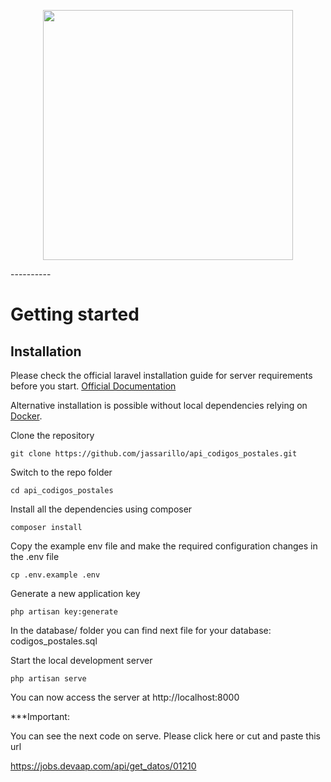 
<p align="center"><a href="https://laravel.com" target="_blank"><img src="https://raw.githubusercontent.com/laravel/art/master/logo-lockup/5%20SVG/2%20CMYK/1%20Full%20Color/laravel-logolockup-cmyk-red.svg" width="400"></a></p>
----------

# Getting started

## Installation

Please check the official laravel installation guide for server requirements before you start. [Official Documentation](https://laravel.com/docs/5.4/installation#installation)

Alternative installation is possible without local dependencies relying on [Docker](#docker). 

Clone the repository

    git clone https://github.com/jassarillo/api_codigos_postales.git

Switch to the repo folder

    cd api_codigos_postales

Install all the dependencies using composer

    composer install

Copy the example env file and make the required configuration changes in the .env file

    cp .env.example .env

Generate a new application key

    php artisan key:generate

    
In the database/ folder you can find next file for your database: codigos_postales.sql

Start the local development server

    php artisan serve

You can now access the server at http://localhost:8000


***Important:

You can see the next code on serve. Please click here or cut and paste this url

https://jobs.devaap.com/api/get_datos/01210




